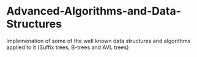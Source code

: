 # Advanced-Algorithms-and-Data-Structures
Implemenation of some of the well known data structures and algorithms applied to it (Suffix trees, B-trees and AVL trees)
